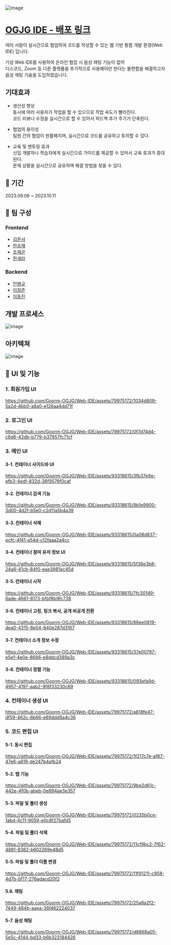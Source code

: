 ![image](https://github.com/Goorm-OGJG/Web-IDE/assets/79975172/00b55253-aeef-4f34-a789-6b2349613e59)


# [OGJG IDE - 배포 링크]()
여러 사람이 실시간으로 협업하여 코드를 작성할 수 있는 웹 기반 통합 개발 환경(Web IDE) 입니다.  
  
기성 Web IDE를 사용하여 온라인 협업 시 음성 채팅 기능이 없어  
디스코드, Zoom 등 다른 플랫폼을 추가적으로 사용해야만 한다는 불편함을 해결하고자  
음성 채팅 기술을 도입하였습니다.

## 기대효과
- 생산성 향상  
동시에 여러 사용자가 작업을 할 수 있으므로 작업 속도가 빨라진다.  
코드 리뷰나 수정을 실시간으로 할 수 있어서 피드백 추가 주기가 단축된다.  

- 협업의 용이성  
팀원 간의 협업이 원활해지며, 실시간으로 코드를 공유하고 토의할 수 있다.  

- 교육 및 멘토링 효과  
신입 개발자나 학습자에게 실시간으로 가이드를 제공할 수 있어서 교육 효과가 증대된다.  
문제 상황을 실시간으로 공유하며 해결 방법을 찾을 수 있다.

## 📆 기간
2023.09.06 ~ 2023.10.11

## 🏃 팀 구성
### Frontend
- [김준서](https://github.com/narcoker)  
- [한승재](https://github.com/stat1202)  
- [조재균](https://github.com/stat1202)  
- [한세라](https://github.com/hansera)  

### Backend
- [안병규](https://github.com/bstaran)  
- [이정준](https://github.com/dunowljj)  
- [이동진](https://github.com/Dongjin113)

## 개발 프로세스
![image](https://github.com/Goorm-OGJG/Web-IDE/assets/79975172/03fa11ce-6f6b-4663-a933-b5470cc34f3a)

## 아키텍쳐
![image](https://github.com/Goorm-OGJG/Web-IDE/assets/79975172/2e916f9f-e9c0-429c-b6d8-99f2bd9ed37a)

## 🔎 UI 및 기능
### 1. 회원가입 UI
https://github.com/Goorm-OGJG/Web-IDE/assets/79975172/1034d809-5a2d-4bb0-a8a0-e126aa4dd71f

### 2. 로그인 UI
https://github.com/Goorm-OGJG/Web-IDE/assets/79975172/0f7d74d4-c6d6-42db-b779-b37957fc71cf

### 3. 메인 UI

#### 3-1. 컨테이너 사이드바 UI


https://github.com/Goorm-OGJG/Web-IDE/assets/93318615/3fb37e9e-efb3-4edf-832d-36f9576f0caf


#### 3-2. 컨테이너 검색 기능
https://github.com/Goorm-OGJG/Web-IDE/assets/93318615/9b1e9900-3d00-4d2f-b5e0-c2d11a5b4a39
#### 3-3. 컨테이너 삭제
https://github.com/Goorm-OGJG/Web-IDE/assets/93318615/0a08d837-ecfc-4f41-a54d-c12faaa2a4cc
#### 3-4. 컨테이너 참여 유저 정보 UI
https://github.com/Goorm-OGJG/Web-IDE/assets/93318615/5f36e3b8-24a6-41cb-84f0-eae3981ec45d
#### 3-5. 컨테이너 시작
https://github.com/Goorm-OGJG/Web-IDE/assets/93318615/7fc30149-6ade-4661-8173-bfbf8b9fc738
#### 3-6. 컨테이너 고정, 링크 복사, 공개 비공개 전환
https://github.com/Goorm-OGJG/Web-IDE/assets/93318615/86ee0819-dea0-4315-8e04-840e287d3167
#### 3-7. 컨테이너 소개 정보 수정
https://github.com/Goorm-OGJG/Web-IDE/assets/93318615/37e00797-e5e1-4e0e-8686-e8ddcd389a3c
#### 3-8. 컨테이너 정렬 기능
https://github.com/Goorm-OGJG/Web-IDE/assets/93318615/093efa9d-4957-4197-aab2-9f8f33230c69



### 4. 컨테이너 생성 UI
https://github.com/Goorm-OGJG/Web-IDE/assets/79975172/a818fe47-df59-462c-8b66-e69ddd6a4c36

### 5. 코드 편집 UI
#### 5-1. 동시 편집
https://github.com/Goorm-OGJG/Web-IDE/assets/79975172/1f217c7e-af87-47e6-a619-de247b4afb24

#### 5-2. 탭 기능
https://github.com/Goorm-OGJG/Web-IDE/assets/79975172/9be2d61c-442e-4f0b-abeb-0e694ae3e357

#### 5-3. 파일 및 폴더 생성
https://github.com/Goorm-OGJG/Web-IDE/assets/79975172/0235b0ce-1abd-4c11-9059-e0c8f27bafd5

#### 5-4. 파일 및 폴더 삭제
https://github.com/Goorm-OGJG/Web-IDE/assets/79975172/11cf9bc2-7f62-4881-8382-b602269e48d5

#### 5-5. 파일 및 폴더 이름 변경
https://github.com/Goorm-OGJG/Web-IDE/assets/79975172/11f91211-c958-4d7b-bf17-276adacd20f2

#### 5.6. 채팅
https://github.com/Goorm-OGJG/Web-IDE/assets/79975172/25a6a2f2-7449-484b-aaea-36f462224037

#### 5-7. 음성 채팅
https://github.com/Goorm-OGJG/Web-IDE/assets/79975172/d8868a05-5e5c-4144-bd33-b6b323184426


